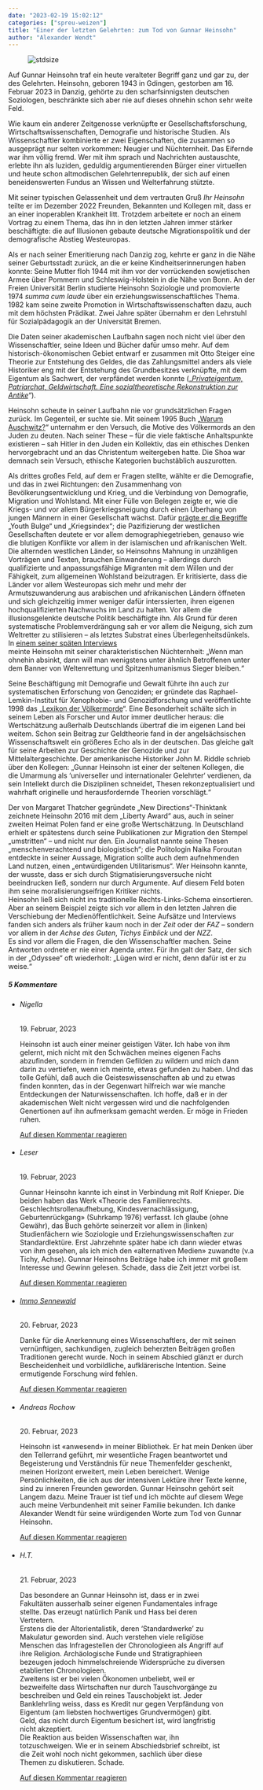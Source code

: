 ```yaml
---
date: "2023-02-19 15:02:12"
categories: ["spreu-weizen"]
title: "Einer der letzten Gelehrten: zum Tod von Gunnar Heinsohn"
author: "Alexander Wendt"
---
```



<figure>
<img src="https://www.publicomag.com/wp-content/uploads/2023/02/Gunnar-Heinsohn-1943-2023-1320x743.png" alt=stdsize>
</figure>


Auf Gunnar Heinsohn traf ein heute veralteter Begriff ganz und gar zu, der des Gelehrten. Heinsohn, geboren 1943 in Gdingen, gestorben am 16. Februar 2023 in Danzig, gehörte zu den scharfsinnigsten deutschen Soziologen, beschränkte sich aber nie auf dieses ohnehin schon sehr weite Feld.

<!--more-->

Wie kaum ein anderer Zeitgenosse verknüpfte er Gesellschaftsforschung, Wirtschaftswissenschaften, Demografie und historische Studien. Als Wissenschaftler kombinierte er zwei Eigenschaften, die zusammen so ausgeprägt nur selten vorkommen: Neugier und Nüchternheit. Das Eifernde war ihm völlig fremd. Wer mit ihm sprach und Nachrichten austauschte, erlebte ihn als luziden, geduldig argumentierenden Bürger einer virtuellen und heute schon altmodischen Gelehrtenrepublik, der sich auf einen beneidenswerten Fundus an Wissen und Welterfahrung stützte.

Mit seiner typischen Gelassenheit und dem vertrauten Gruß _Ihr Heinsohn_ teilte er im Dezember 2022 Freunden, Bekannten und Kollegen mit, dass er an einer inoperablen Krankheit litt. Trotzdem arbeitete er noch an einem Vortrag zu einem Thema, das ihn in den letzten Jahren immer stärker beschäftigte: die auf Illusionen gebaute deutsche Migrationspolitik und der demografische Abstieg Westeuropas.

Als er nach seiner Emeritierung nach Danzig zog, kehrte er ganz in die Nähe seiner Geburtsstadt zurück, an die er keine Kindheitserinnerungen haben konnte: Seine Mutter floh 1944 mit ihm vor der vorrückenden sowjetischen Armee über Pommern und Schleswig-Holstein in die Nähe von Bonn. An der Freien Universität Berlin studierte Heinsohn Soziologie und promovierte 1974 _summa cum laude_ über ein erziehungswissenschaftliches Thema. 1982 kam seine zweite Promotion in Wirtschaftswissenschaften dazu, auch mit dem höchsten Prädikat. Zwei Jahre später übernahm er den Lehrstuhl für Sozialpädagogik an der Universität Bremen.

Die Daten seiner akademischen Laufbahn sagen noch nicht viel über den Wissenschaftler, seine Ideen und Bücher dafür umso mehr. Auf dem historisch-ökonomischen Gebiet entwarf er zusammen mit Otto Steiger eine Theorie zur Entstehung des Geldes, die das Zahlungsmittel anders als viele Historiker eng mit der Entstehung des Grundbesitzes verknüpfte, mit dem Eigentum als Sachwert, der verpfändet werden konnte („<a href="https://www.amazon.de/Privateigentum-Patriarchat-Geldwirtschaft-sozialtheoretische-Rekonstruktion/dp/3518280554?tag=publico0e-21" target="_blank">_Privateigentum, Patriarchat, Geldwirtschaft. Eine sozialtheoretische Rekonstruktion zur Antike_</a>_“_).

Heinsohn scheute in seiner Laufbahn nie vor grundsätzlichen Fragen zurück. Im Gegenteil, er suchte sie. Mit seinem 1995 Buch „<a href="https://www.amazon.de/Warum-Auschwitz-Hitlers-Ratlosigkeit-Nachwelt/dp/3499136260?tag=publico0e-21" target="_blank">Warum Auschwitz?</a>“ unternahm er den Versuch, die Motive des Völkermords an den Juden zu deuten. Nach seiner These – für die viele faktische Anhaltspunkte existieren – sah Hitler in den Juden ein Kollektiv, das ein ethisches Denken hervorgebracht und an das Christentum weitergeben hatte. Die Shoa war demnach sein Versuch, ethische Kategorien buchstäblich auszurotten.

Als drittes großes Feld, auf dem er Fragen stellte, wählte er die Demografie, und das in zwei Richtungen: den Zusammenhang von Bevölkerungsentwicklung und Krieg, und die Verbindung von Demografie, Migration und Wohlstand. Mit einer Fülle von Belegen zeigte er, wie die Kriegs- und vor allem Bürgerkriegsneigung durch einen Überhang von jungen Männern in einer Gesellschaft wächst. Dafür <a href="https://www.amazon.de/S%C3%B6hne-Weltmacht-Terror-Aufstieg-Nationen/dp/3280060087?tag=publico0e-21" target="_blank">prägte er die Begriffe</a> „Youth Bulge“ und „Kriegsindex“; die Pazifizierung der westlichen Gesellschaften deutete er vor allem demographiegetrieben, genauso wie die blutigen Konflikte vor allem in der islamischen und afrikanischen Welt. Die alternden westlichen Länder, so Heinsohns Mahnung in unzähligen Vorträgen und Texten, brauchen Einwanderung – allerdings durch qualifizierte und anpassungsfähige Migranten mit dem Willen und der Fähigkeit, zum allgemeinen Wohlstand beizutragen. Er kritisierte, dass die Länder vor allem Westeuropas sich mehr und mehr der Armutszuwanderung aus arabischen und afrikanischen Ländern öffneten und sich gleichzeitig immer weniger dafür interssierten, ihren eigenen hochqualifizierten Nachwuchs im Land zu halten. Vor allem die illusionsgelenkte deutsche Politik beschäftigte ihn. Als Grund für deren systematische Problemverdrängung sah er vor allem die Neigung, sich zum Weltretter zu stilisieren – als letztes Substrat eines Überlegenheitsdünkels. In <a href="https://www.tichyseinblick.de/interviews/gunnar-heinsohn/">einem seiner späten Interviews</a><br>
meinte Heinsohn mit seiner charakteristischen Nüchternheit: „Wenn man ohnehin absinkt, dann will man wenigstens unter ähnlich Betroffenen unter dem Banner von Weltenrettung und Spitzenhumanismus Sieger bleiben.“

Seine Beschäftigung mit Demografie und Gewalt führte ihn auch zur systematischen Erforschung von Genoziden; er gründete das Raphael-Lemkin-Institut für Xenophobie- und Genozidforschung und veröffentlichte 1998 das „<a href="https://www.amazon.de/Lexikon-V%C3%B6lkermorde-Gunnar-Heinsohn/dp/3499223384?tag=publico0e-21" target="_blank">Lexikon der Völkermorde</a>“. Eine Besonderheit schälte sich in seinem Leben als Forscher und Autor immer deutlicher heraus: die Wertschätzung außerhalb Deutschlands übertraf die im eigenen Land bei weitem. Schon sein Beitrag zur Geldtheorie fand in der angelsächsischen Wissenschaftswelt ein größeres Echo als in der deutschen. Das gleiche galt für seine Arbeiten zur Geschichte der Genozide und zur Mittelaltergeschichte. Der amerikanische Historiker John M. Riddle schrieb über den Kollegen: „Gunnar Heinsohn ist einer der seltenen Kollegen, die die Umarmung als ‘universeller und internationaler Gelehrter‘ verdienen, da sein Intellekt durch die Disziplinen schneidet, Thesen rekonzeptualisiert und wahrhaft originelle und herausfordernde Theorien vorschlägt.“

Der von Margaret Thatcher gegründete „New Directions“-Thinktank zeichnete Heinsohn 2016 mit dem „Liberty Award“ aus, auch in seiner zweiten Heimat Polen fand er eine große Wertschätzung. In Deutschland erhielt er spätestens durch seine Publikationen zur Migration den Stempel „umstritten“ – und nicht nur den. Ein Journalist nannte seine Thesen „menschenverachtend und biologistisch“; die Politologin Naika Foroutan entdeckte in seiner Aussage, Migration sollte auch dem aufnehmenden Land nutzen, einen „entwürdigenden Utilitarismus“. Wer Heinsohn kannte, der wusste, dass er sich durch Stigmatisierungsversuche nicht beeindrucken ließ, sondern nur durch Argumente. Auf diesem Feld boten ihm seine moralisierungseifrigen Kritiker nichts.<br>
Heinsohn ließ sich nicht ins traditionelle Rechts-Links-Schema einsortieren. Aber an seinem Beispiel zeigte sich vor allem in den letzten Jahren die Verschiebung der Medienöffentlichkeit. Seine Aufsätze und Interviews fanden sich anders als früher kaum noch in der _Zeit_ oder der _FAZ_ – sondern vor allem in der _Achse des Guten_, _Tichys Einblick_ und der _NZZ_.<br>
Es sind vor allem die Fragen, die den Wissenschaftler machen. Seine Antworten ordnete er nie einer Agenda unter. Für ihn galt der Satz, der sich in der „Odyssee“ oft wiederholt: „Lügen wird er nicht, denn dafür ist er zu weise.“



<p class=grayhr></p>


<!--more-->
<h5 class="comments-h">
5 Kommentare </h5>
<ul class="commentlist">
<li class="comment even thread-even depth-1 clearfix" id="li-comment-119285">
<h6 class="author">Nigella</h6> <span class="date">19. Februar, 2023</span>



Heinsohn ist auch einer meiner geistigen Väter. Ich habe von ihm gelernt, mich nicht mit den Schwächen meines eigenen Fachs abzufinden, sondern in fremden Gefilden zu wildern und mich dann darin zu vertiefen, wenn ich meinte, etwas gefunden zu haben. Und das tolle Gefühl, daß auch die Geisteswissenschaften ab und zu etwas finden konnten, das in der Gegenwart hilfreich war wie manche Entdeckungen der Naturwissenschaften. Ich hoffe, daß er in der akademischen Welt nicht vergessen wird und die nachfolgenden Genertionen auf ihn aufmerksam gemacht werden. Er möge in Frieden ruhen.

<a rel="nofollow" class="comment-reply-link" href="#comment-119285" data-commentid="119285" data-postid="16844" data-belowelement="comment-119285" data-respondelement="respond" data-replyto="Antworte auf Nigella" aria-label="Antworte auf Nigella">Auf diesen Kommentar reagieren</a> 


</li>
<li class="comment odd alt thread-odd thread-alt depth-1 clearfix" id="li-comment-119287">
<h6 class="author">Leser</h6> <span class="date">19. Februar, 2023</span>



Gunnar Heinsohn kannte ich einst in Verbindung mit Rolf Knieper. Die beiden haben das Werk «Theorie des Familienrechts. Geschlechtsrollenaufhebung, Kindesvernachlässigung, Geburtenrückgang» (Suhrkamp 1976) verfasst. Ich glaube (ohne Gewähr), das Buch gehörte seinerzeit vor allem in (linken) Studienfächern wie Soziologie und Erziehungswissenschaften zur Standardlektüre. Erst Jahrzehnte später habe ich dann wieder etwas von ihm gesehen, als ich mich den «alternativen Medien» zuwandte (v.a Tichy, Achse). Gunnar Heinsohns Beiträge habe ich immer mit großem Interesse und Gewinn gelesen. Schade, dass die Zeit jetzt vorbei ist.

<a rel="nofollow" class="comment-reply-link" href="#comment-119287" data-commentid="119287" data-postid="16844" data-belowelement="comment-119287" data-respondelement="respond" data-replyto="Antworte auf Leser" aria-label="Antworte auf Leser">Auf diesen Kommentar reagieren</a> 


</li>
<li class="comment even thread-even depth-1 clearfix" id="li-comment-119288">
<h6 class="author"><a href="https://immosennewald.com" class="url" rel="ugc external nofollow">Immo Sennewald</a></h6> <span class="date">20. Februar, 2023</span>



Danke für die Anerkennung eines Wissenschaftlers, der mit seinen vernünftigen, sachkundigen, zugleich beherzten Beiträgen großen Traditionen gerecht wurde. Noch in seinem Abschied glänzt er durch Bescheidenheit und vorbildliche, aufklärerische Intention. Seine ermutigende Forschung wird fehlen.

<a rel="nofollow" class="comment-reply-link" href="#comment-119288" data-commentid="119288" data-postid="16844" data-belowelement="comment-119288" data-respondelement="respond" data-replyto="Antworte auf Immo Sennewald" aria-label="Antworte auf Immo Sennewald">Auf diesen Kommentar reagieren</a> 


</li>
<li class="comment odd alt thread-odd thread-alt depth-1 clearfix" id="li-comment-119289">
<h6 class="author">Andreas Rochow</h6> <span class="date">20. Februar, 2023</span>



Heinsohn ist «anwesend» in meiner Bibliothek. Er hat mein Denken über den Tellerrand geführt, mir wesentliche Fragen beantwortet und Begeisterung und Verständnis für neue Themenfelder geschenkt, meinen Horizont erweitert, mein Leben bereichert. Wenige Persönlichkeiten, die ich aus der intensiven Lektüre ihrer Texte kenne, sind zu inneren Freunden geworden. Gunnar Heinsohn gehört seit Langem dazu. Meine Trauer ist tief und ich möchte auf diesem Wege auch meine Verbundenheit mit seiner Familie bekunden. Ich danke Alexander Wendt für seine würdigenden Worte zum Tod von Gunnar Heinsohn.

<a rel="nofollow" class="comment-reply-link" href="#comment-119289" data-commentid="119289" data-postid="16844" data-belowelement="comment-119289" data-respondelement="respond" data-replyto="Antworte auf Andreas Rochow" aria-label="Antworte auf Andreas Rochow">Auf diesen Kommentar reagieren</a> 


</li>
<li class="comment byuser comment-author-julia even thread-even depth-1 clearfix" id="li-comment-119298">
<h6 class="author">H.T.</h6> <span class="date">21. Februar, 2023</span>



Das besondere an Gunnar Heinsohn ist, dass er in zwei<br>
Fakultäten ausserhalb seiner eigenen Fundamentales infrage<br>
stellte. Das erzeugt natürlich Panik und Hass bei deren<br>
Vertretern.<br>
Erstens die der Altorientalistik, deren ‘Standardwerke’ zu<br>
Makulatur geworden sind. Auch verstehen viele religiöse<br>
Menschen das Infragestellen der Chronologieen als Angriff auf<br>
ihre Religion. Archäologische Funde und Stratigraphieen<br>
bezeugen jedoch himmelschreiende Widersprüche zu diversen<br>
etablierten Chronologieen.<br>
Zweitens ist er bei vielen Ökonomen unbeliebt, weil er<br>
bezweifelte dass Wirtschaften nur durch Tauschvorgänge zu<br>
beschreiben und Geld ein reines Tauschobjekt ist. Jeder<br>
Banklehrling weiss, dass es Kredit nur gegen Verpfändung von<br>
Eigentum (am liebsten hochwertiges Grundvermögen) gibt.<br>
Geld, das nicht durch Eigentum besichert ist, wird langfristig<br>
nicht akzeptiert.<br>
Die Reaktion aus beiden Wissenschaften war, ihn<br>
totzuschweigen. Wie er in seinem Abschiedsbrief schreibt, ist<br>
die Zeit wohl noch nicht gekommen, sachlich über diese<br>
Themen zu diskutieren. Schade.

<a rel="nofollow" class="comment-reply-link" href="#comment-119298" data-commentid="119298" data-postid="16844" data-belowelement="comment-119298" data-respondelement="respond" data-replyto="Antworte auf H.T." aria-label="Antworte auf H.T.">Auf diesen Kommentar reagieren</a> 


</li>
</ul>

